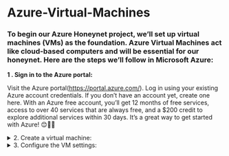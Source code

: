 # Azure-Virtual-Machines


### To begin our Azure Honeynet project, we’ll set up virtual machines (VMs) as the foundation. Azure Virtual Machines act like cloud-based computers and will be essential for our honeynet. Here are the steps we’ll follow in Microsoft Azure:


**1 . Sign in to the Azure portal:**


Visit the Azure portal(https://portal.azure.com/).
Log in using your existing Azure account credentials.
If you don’t have an account yet, create one here. With an Azure free account, you’ll get 12 months of free services, access to over 40 services that are always free, and a $200 credit to explore additional services within 30 days. It’s a great way to get started with Azure! 😊🔐🌐


<details close> 
<summary> 2. Create a virtual machine: </summary>

- After you log in to the Azure portal, navigate to the 'Virtual machines' section. 
  
  **Azure Portal Home**

<img width="1280" alt="Screenshot 2024-05-16 at 8 01 39 PM" src="https://github.com/mahin12/Azure-Virtual-Machines/assets/27288616/99a83e57-b10a-44f3-818b-c17b14453508">

- Click on 'Create', then 'Virtual machine'. This is where we'll set up our new VM!
  
<img width="1280" alt="Screenshot 2024-05-21 at 8 48 25 PM" src="https://github.com/mahin12/Azure-Virtual-Machines/assets/27288616/763f3d03-9e60-4b33-bf4d-8bc1f0a7fe3a">


</details>

<details close> 


<summary> 3. Configure the VM settings: </summary>

  
  - **Subscription and resource group:** Let’s proceed by selecting the Azure subscription and resource group (Which is way to group and manage resources in Azure!). For the purpose of the project, I already created created a resource group called ```RG-Mahin-Lab```


<img width="1280" alt="Screenshot 2024-05-22 at 10 55 46 AM" src="https://github.com/mahin12/Azure-Virtual-Machines/assets/27288616/4a0da8e2-8f25-423d-949e-a44c93d31a44">


  
  - **Virtual Machine Name:** Now, I am going to name this VM, ```windows-vm```, which is necessary.
  
  <img width="903" alt="Screenshot 2024-05-22 at 11 03 11 AM" src="https://github.com/mahin12/Azure-Virtual-Machines/assets/27288616/5dc69308-b17b-4ec1-b22c-4387b8851d53">


  - **Region:** I am going to choose the region, ```(US) East US 2```
  
  - **Image:** Now let's select ```Windows 10 Pro, version 21H2 - x64 Gen2```
  
  
  <img width="1271" alt="Screenshot 2024-05-22 at 10 52 20 AM" src="https://github.com/mahin12/Azure-Virtual-Machines/assets/27288616/0828c934-1ab8-4721-a048-fbd9120c0bc3">

  - **Networking**: When creating the virtual network, we will be leaving it to the default settings. For the purpose of this lab, I called mine ```Mahin-VNet```.
  


  </details>


